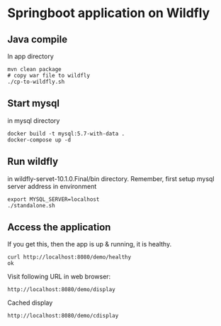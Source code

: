 # Springboot application on Wildfly

## Java compile

In app directory
```
mvn clean package
# copy war file to wildfly
./cp-to-wildfly.sh
```

## Start mysql

in mysql directory
```
docker build -t mysql:5.7-with-data .
docker-compose up -d
```

## Run wildfly
in wildfly-servet-10.1.0.Final/bin directory. Remember, first setup mysql server address in environment
```
export MYSQL_SERVER=localhost
./standalone.sh
```

## Access the application
If you get this, then the app is up & running, it is healthy.

```
curl http://localhost:8080/demo/healthy
ok
```



Visit following URL in web browser:

```
http://localhost:8080/demo/display
```



Cached display

```
http://localhost:8080/demo/cdisplay
```

